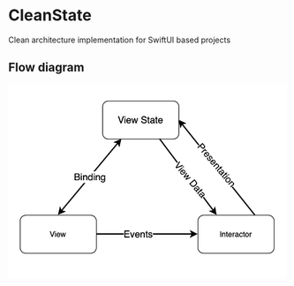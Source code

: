 # CleanState
Clean architecture implementation for SwiftUI based projects

## Flow diagram

![Diagram not loaded](https://github.com/wojtowiczm/CleanState/blob/main/FlowDiagram.png?raw=true)
